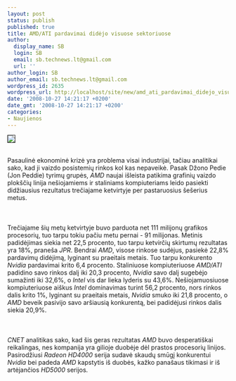 ```yaml
---
layout: post
status: publish
published: true
title: AMD/ATI pardavimai didėjo visuose sektoriuose
author:
  display_name: SB
  login: SB
  email: sb.technews.lt@gmail.com
  url: ''
author_login: SB
author_email: sb.technews.lt@gmail.com
wordpress_id: 2635
wordpress_url: http://localhost/site/new/amd_ati_pardavimai_didejo_visuose_sektoriuose/
date: '2008-10-27 14:21:17 +0200'
date_gmt: '2008-10-27 14:21:17 +0200'
categories:
- Naujienos
---
```

<div class="imgright"><img src="http://tbn0.google.com/images?q=tbn:hvaV4EAdGVdLXM:http://www.gayakuman.com/uploads/2008/08/amd-ati-hd-radeon-4870-x2.jpg" border="1"></div>
<p><br>Pasaulinė ekonominė krizė yra problema visai industrijai, tačiau analitikai sako, kad ji vaizdo posistemių rinkos kol kas nepaveikė. Pasak Džono Pedie (Jon Peddie) tyrimų grupės, <i>AMD</i> naujai išleista patikima grafinių vaizdo plokščių linija nešiojamiems ir staliniams kompiuteriams leido pasiekti didžiausius rezultatus trečiajame ketvirtyje per pastaruosius šešerius metus.<br />
<br><br />
<br>Trečiajame šių metų ketvirtyje buvo parduota net 111 milijonų grafikos procesorių, tuo tarpu tokiu pačiu metu pernai - 91 milijonas. Metinis padidėjimas siekia net 22,5 procento, tuo tarpu ketvirčių skirtumų rezultatas yra 18%, praneša <i>JPR</i>. Bendrai <i>AMD</i>, visose rinkose sudėjus, pasiekė 22,8% pardavimų didėjimą, lyginant su praeitais metais. Tuo tarpu konkurento <i>Nvidia</i> pardavimai krito 6,4 procento. Staliniuose kompiuteriuose <i>AMD/ATI</i> padidino savo rinkos dalį iki 20,3 procento, <i>Nvidia</i> savo dalį sugebėjo sumažinti iki 32,6%, o <i>Intel</i> vis dar lieka lyderis su 43,6%. Nešiojamuosiuose kompiuteriuose aiškus <i>Intel</i> dominavimas turint 56,2 procento, nors rinkos dalis krito 1%, lyginant su praeitais metais, <i>Nvidia</i> smuko iki 21,8 procento, o <i>AMD</i> beveik pasivijo savo aršiausią konkurentą, bei padidėjusi rinkos dalis siekia 20,9%.<br />
<br><br />
<br><i>CNET</i> analitikas sako, kad šis geras rezultatas <i>AMD</i> buvo desperatiškai reikalingas, nes kompanija yra gilioje duobėje dėl prastos procesorių linijos. Pasirodžiusi <i>Radeon HD4000</i> serija sudavė skaudų smūgį konkurentui <i>Nvidia</i> bei padeda <i>AMD</i> kapstytis iš duobės, kažko panašaus tikimasi ir iš artėjančios <i>HD5000</i> serijos.<br />
<br><br />
<br><br />
<br></p>
